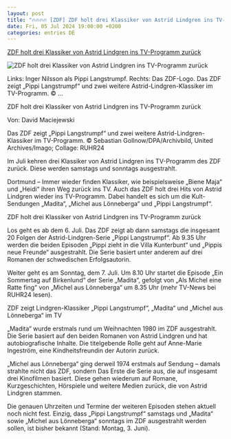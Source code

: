 ```yaml
---
layout: post
title: "🔥🔥🔥🔥 [ZDF] ZDF holt drei Klassiker von Astrid Lindgren ins TV-Programm zurück"
date: Fri, 05 Jul 2024 19:00:00 +0200
categories: entries DE
---
```

[ZDF holt drei Klassiker von Astrid Lindgren ins TV-Programm zurück](https://www.ruhr24.de/promi-tv/zdf-drei-klassiker-astrid-lindgren-sonntag-tv-programm-madita-pippi-langstrumpf-michel-loenneberga-93112859.html)

![ZDF holt drei Klassiker von Astrid Lindgren ins TV-Programm zurück](https://www.ruhr24.de/assets/images/34/725/34725279-links-inger-nilsson-als-pippi-langstrumpf-rechts-das-zdf-logo-2SHgm1tO1afe.jpg)

Links: Inger Nilsson als Pippi Langstrumpf. Rechts: Das ZDF-Logo. Das ZDF zeigt „Pippi Langstrumpf“ und zwei weitere Astrid-Lindgren-Klassiker im TV-Programm. © ...

ZDF holt drei Klassiker von Astrid Lindgren ins TV-Programm zurück

Von: David Maciejewski

Das ZDF zeigt „Pippi Langstrumpf“ und zwei weitere Astrid-Lindgren-Klassiker im TV-Programm. © Sebastian Gollnow/DPA/Archivbild, United Archives/Imago; Collage: RUHR24

Im Juli kehren drei Klassiker von Astrid Lindgren ins TV-Programm des ZDF zurück. Diese werden samstags und sonntags ausgestrahlt.

Dortmund – Immer wieder finden Klassiker, wie beispielsweise „Biene Maja“ und „Heidi“ ihren Weg zurück ins TV. Auch das ZDF holt drei Hits von Astrid Lindgren wieder ins TV-Programm. Dabei handelt es sich um die Kult-Sendungen „Madita“, „Michel aus Lönneberga“ und „Pippi Langstrumpf“.

ZDF holt drei Klassiker von Astrid Lindgren ins TV-Programm zurück

Los geht es ab dem 6. Juli. Das ZDF zeigt ab dann samstags die insgesamt 20 Folgen der Astrid-Lindgren-Serie „Pippi Langstrumpf“. Ab 9.35 Uhr werden die beiden Episoden „Pippi zieht in die Villa Kunterbunt“ und „Pippis neue Freunde“ ausgestrahlt. Die Serie basiert unter anderem auf drei Romanen der schwedischen Erfolgsautorin.

Weiter geht es am Sonntag, dem 7. Juli. Um 8.10 Uhr startet die Episode „Ein Sommertag auf Birkenlund“ der Serie „Madita“, gefolgt von „Als Michel eine Ratte fing“ von „Michel aus Lönneberga“ um 8.35 Uhr (mehr TV-News bei RUHR24 lesen).

ZDF zeigt Lindgren-Klassiker „Pippi Langstrumpf“, „Madita“ und „Michel aus Lönneberga“ im TV

„Madita“ wurde erstmals rund um Weihnachten 1980 im ZDF ausgestrahlt. Die Serie basiert auf den beiden Romanen von Astrid Lindgren und hat autobiografische Inhalte. Die titelgebende Rolle geht auf Anne-Marie Ingeström, eine Kindheitsfreundin der Autorin zurück.

„Michel aus Lönneberga“ ging derweil 1974 erstmals auf Sendung – damals strahlte nicht das ZDF, sondern Das Erste die Serie aus, die auf insgesamt drei Kinofilmen basiert. Diese gehen wiederum auf Romane, Kurzgeschichten, Hörspiele und weitere Medien zurück, die von Astrid Lindgren stammen.

Die genauen Uhrzeiten und Termine der weiteren Episoden stehen aktuell noch nicht fest. Einzig, dass „Pippi Langstrumpf“ samstags und „Madita“ sowie „Michel aus Lönneberga“ sonntags im ZDF ausgestrahlt werden sollen, ist bisher bekannt (Stand: Montag, 3. Juni).

